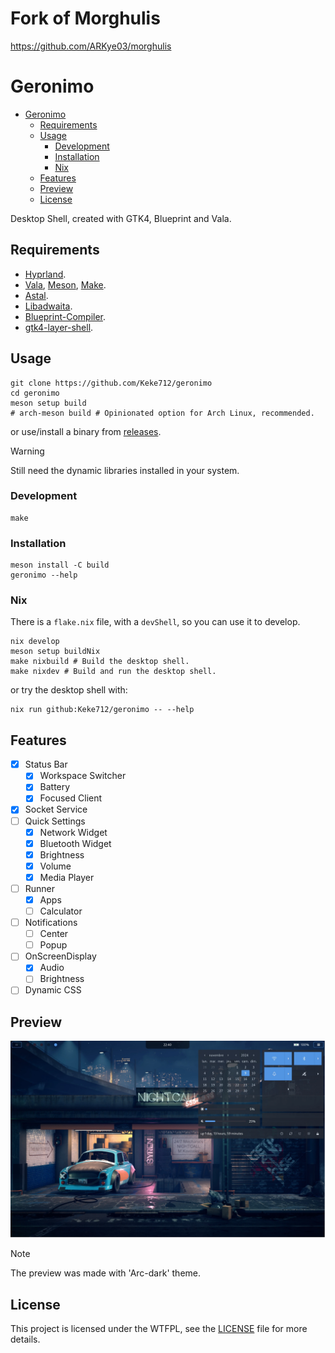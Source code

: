 
# Fork of Morghulis
https://github.com/ARKye03/morghulis

# Geronimo
- [Geronimo](#geronimo)
  - [Requirements](#requirements)
  - [Usage](#usage)
    - [Development](#development)
    - [Installation](#installation)
    - [Nix](#nix)
  - [Features](#features)
  - [Preview](#preview)
  - [License](#license)

Desktop Shell, created with GTK4, Blueprint and Vala.

## Requirements

- [Hyprland](https://hyprland.org/).
- [Vala](https://vala.dev/), [Meson](https://mesonbuild.com/), [Make](https://www.gnu.org/software/make/).
- [Astal](https://github.com/Aylur/astal).
- [Libadwaita](https://gitlab.gnome.org/GNOME/libadwaita).
- [Blueprint-Compiler](https://jwestman.pages.gitlab.gnome.org/blueprint-compiler/).
- [gtk4-layer-shell](https://github.com/wmww/gtk4-layer-shell).

## Usage

```shell
git clone https://github.com/Keke712/geronimo
cd geronimo
meson setup build
# arch-meson build # Opinionated option for Arch Linux, recommended.
```
or use/install a binary from [releases](https://github.com/Keke712/geronimo/releases).

> [!WARNING]  
> Still need the dynamic libraries installed in your system.


### Development

```shell
make
```

### Installation

```shell
meson install -C build
geronimo --help
```

### Nix
There is a `flake.nix` file, with a `devShell`, so you can use it to develop.
```shell
nix develop
meson setup buildNix
make nixbuild # Build the desktop shell.
make nixdev # Build and run the desktop shell.
```
or try the desktop shell with:
```shell
nix run github:Keke712/geronimo -- --help
```

## Features

- [x] Status Bar
    - [x] Workspace Switcher
    - [x] Battery
    - [x] Focused Client
- [x] Socket Service
- [ ] Quick Settings
    - [X] Network Widget
    - [x] Bluetooth Widget
    - [x] Brightness
    - [x] Volume
    - [x] Media Player
- [ ] Runner
    - [x] Apps
    - [ ] Calculator
- [ ] Notifications
    - [ ] Center
    - [ ] Popup
- [ ] OnScreenDisplay
  - [X] Audio
  - [ ] Brightness
- [ ] Dynamic CSS

## Preview
![Geronimo](public/geronimo.webp)

> [!NOTE]  
> The preview was made with 'Arc-dark' theme.

## License

This project is licensed under the WTFPL, see the [LICENSE](./LICENSE) file for more details.
